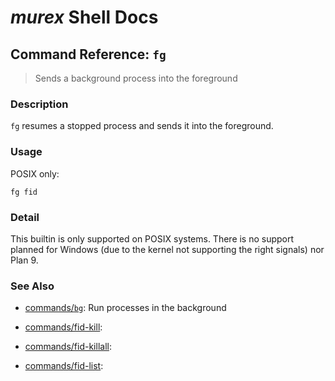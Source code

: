 # _murex_ Shell Docs

## Command Reference: `fg`

> Sends a background process into the foreground

### Description

`fg` resumes a stopped process and sends it into the foreground.

### Usage

POSIX only:

    fg fid

### Detail

This builtin is only supported on POSIX systems. There is no support planned
for Windows (due to the kernel not supporting the right signals) nor Plan 9.

### See Also

* [commands/`bg`](../commands/bg.md):
  Run processes in the background
* [commands/fid-kill](../commands/fid-kill.md):
  
* [commands/fid-killall](../commands/fid-killall.md):
  
* [commands/fid-list](../commands/fid-list.md):
  